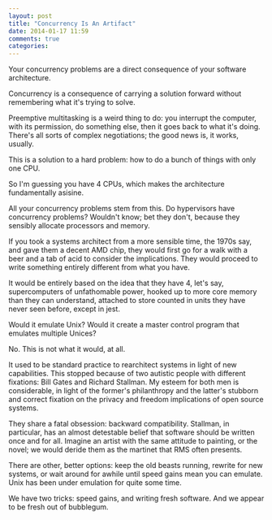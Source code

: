 ```yaml
---
layout: post
title: "Concurrency Is An Artifact"
date: 2014-01-17 11:59
comments: true
categories: 
---
```


Your concurrency problems are a direct consequence of your software architecture. 

Concurrency is a consequence of carrying a solution forward without remembering what it's trying to solve.

Preemptive multitasking is a weird thing to do: you interrupt the computer, with its permission, do something else, then it goes back to what it's doing. There's all sorts of complex negotiations; the good news is, it works, usually. 

This is a solution to a hard problem: how to do a bunch of things with only one CPU.

So I'm guessing you have 4 CPUs, which makes the architecture fundamentally asisine. 

All your concurrency problems stem from this. Do hypervisors have concurrency problems? Wouldn't know; bet they don't, because they sensibly allocate processors and memory. 

If you took a systems architect from a more sensible time, the 1970s say, and gave them a decent AMD chip, they would first go for a walk with a beer and a tab of acid to consider the implications. They would proceed to write something entirely different from what you have.

It would be entirely based on the idea that they have 4, let's say, supercomputers of unfathomable power, hooked up to more core memory than they can understand, attached to store counted in units they have never seen before, except in jest.

Would it emulate Unix? Would it create a master control program that emulates multiple Unices?

No. This is not what it would, at all.

It used to be standard practice to rearchitect systems in light of new capabilities. This stopped because of two autistic people with different fixations: Bill Gates and Richard Stallman. My esteem for both men is considerable, in light of the former's philanthropy and the latter's stubborn and correct fixation on the privacy and freedom implications of open source systems. 

They share a fatal obsession: backward compatibility. Stallman, in particular, has an almost detestable belief that software should be written once and for all. Imagine an artist with the same attitude to painting, or the novel; we would deride them as the martinet that RMS often presents.

There are other, better options: keep the old beasts running, rewrite for new systems, or wait around for awhile until speed gains mean you can emulate. Unix has been under emulation for quite some time.

We have two tricks: speed gains, and writing fresh software. And we appear to be fresh out of bubblegum.